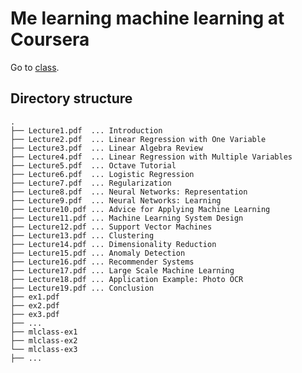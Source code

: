 # Me learning machine learning at Coursera

Go to [class](https://www.coursera.org/learn/deteccion-objetos/).

## Directory structure

    .
    ├── Lecture1.pdf  ... Introduction
    ├── Lecture2.pdf  ... Linear Regression with One Variable
    ├── Lecture3.pdf  ... Linear Algebra Review
    ├── Lecture4.pdf  ... Linear Regression with Multiple Variables
    ├── Lecture5.pdf  ... Octave Tutorial
    ├── Lecture6.pdf  ... Logistic Regression
    ├── Lecture7.pdf  ... Regularization
    ├── Lecture8.pdf  ... Neural Networks: Representation
    ├── Lecture9.pdf  ... Neural Networks: Learning
    ├── Lecture10.pdf ... Advice for Applying Machine Learning
    ├── Lecture11.pdf ... Machine Learning System Design
    ├── Lecture12.pdf ... Support Vector Machines
    ├── Lecture13.pdf ... Clustering
    ├── Lecture14.pdf ... Dimensionality Reduction
    ├── Lecture15.pdf ... Anomaly Detection
    ├── Lecture16.pdf ... Recommender Systems
    ├── Lecture17.pdf ... Large Scale Machine Learning
    ├── Lecture18.pdf ... Application Example: Photo OCR
    ├── Lecture19.pdf ... Conclusion
    ├── ex1.pdf
    ├── ex2.pdf
    ├── ex3.pdf
    ├── ...
    ├── mlclass-ex1
    ├── mlclass-ex2
    └── mlclass-ex3
    ├── ...
